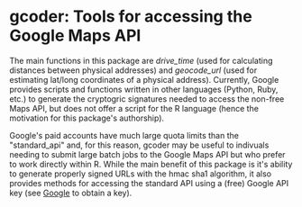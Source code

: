 # gcoder: Tools for accessing the Google Maps API

The main functions in this package are *drive_time* (used for calculating distances between physical addresses) and *geocode_url* (used for estimating lat/long coordinates of a physical address). Currently, Google provides scripts and functions written in other languages (Python, Ruby, etc.) to generate the cryptogric signatures needed to access the non-free Maps API, but does not offer a script for the R language (hence the motivation for this package's authorship).

Google's paid accounts have much large quota limits than the "standard_api" and, for this reason, gcoder may be useful to indivuals needing to submit large batch jobs to the Google Maps API but who prefer to work directly within R. While the main benefit of this package is it's ability to generate properly signed URLs with the hmac sha1 algorithm, it also provides methods for accessing the standard API using a (free) Google API key (see [Google](https://developers.google.com/maps/documentation/javascript/get-api-key#get-an-api-key "this page") to obtain a key).
